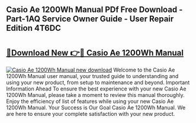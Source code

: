 ## Casio Ae 1200Wh Manual PDf Free Download - Part-1AQ Service Owner Guide - User Repair Edition 4T6DC

# <h2><a href="http://bc28121.oget.top/?id=Casio+Ae+1200Wh+Manual">🔗Download New 👉🔴 Casio Ae 1200Wh Manual</a></h2>

[![Casio Ae 1200Wh Manual new download](https://i.imgur.com/5g1atiW.png)](http://bc28121.oget.top/?id=Casio+Ae+1200Wh+Manual)
Welcome to the Casio Ae 1200Wh Manual user manual, your trusted guide to understanding and using your new product, from setup to maintenance and beyond. Important Information Ahead To ensure the best experience with your new Casio Ae 1200Wh Manual, please take a moment to review this manual thoroughly. Enjoy the efficiency of list of features while using your new Casio Ae 1200Wh Manual. Your Success is Our Goal Casio Ae 1200Wh Manual. We are here to ensure your complete satisfaction with your new product.

